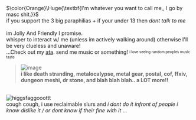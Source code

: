 # 
<br> $\color{Orange}\Huge{\textbf{I'm whatever you want to call me,, I go by masc shit.}}$
<br> if you support the 3 big paraphilias + if your under 13 then *dont talk to me*
<br> 
<br> im Jolly And Friendly I promise. 
<br> whisper to interact w/ me (unless im actively walking around) otherwise I'll be very clueless and unaware!
<br> ...Check out my [ata](https://clickclique.atabook.org/). send me music or something! <sup><sub> i love seeing random peoples music taste </sub></sup>
<br>
> ![image](https://github.com/user-attachments/assets/9e618cbd-56e7-4f79-8a80-900242f36b86)
<br> **i like death stranding, metalocalypse, metal gear, postal, cof, ffxiv, dungeon meshi, dr stone, and blah blah blah.. a LOT more!!**

<br>![higgsfaggooottt](https://github.com/user-attachments/assets/67795542-acb9-44d1-a766-140c2d0cb20f)
<br> cough cough, i use reclaimable slurs and *i dont do it infront of people i know dislike it / or dont know if their fine with it* ...
